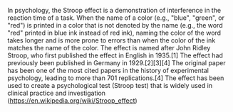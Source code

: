 In psychology, the Stroop effect is a demonstration of interference in the reaction time of a task. 
When the name of a color (e.g., "blue", "green", or "red") is printed in a color that is not denoted by 
the name (e.g., the word "red" printed in blue ink instead of red ink), naming the color of the word takes longer
and is more prone to errors than when the color of the ink matches the name of the color. The effect is named after
John Ridley Stroop, who first published the effect in English in 1935.[1] 
The effect had previously been published in Germany in 1929.[2][3][4] The original paper has been one of the most cited papers in the history of experimental psychology, leading to more than 701 replications.[4] The effect has been used to create a psychological test (Stroop test)
that is widely used in clinical practice and investigation (https://en.wikipedia.org/wiki/Stroop_effect)
